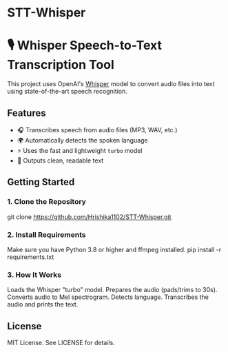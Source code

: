 # STT-Whisper

# 🎙️ Whisper Speech-to-Text Transcription Tool

This project uses OpenAI's [Whisper](https://github.com/openai/whisper) model to convert audio files into text using state-of-the-art speech recognition.

##  Features

- 🎧 Transcribes speech from audio files (MP3, WAV, etc.)
- 🌍 Automatically detects the spoken language
- ⚡ Uses the fast and lightweight `turbo` model
- 📄 Outputs clean, readable text

##  Getting Started

### 1. Clone the Repository
git clone https://github.com/Hrishika1102/STT-Whisper.git

### 2. Install Requirements
Make sure you have Python 3.8 or higher and ffmpeg installed.
pip install -r requirements.txt

### 3. How It Works
  Loads the Whisper "turbo" model.
  Prepares the audio (pads/trims to 30s).
  Converts audio to Mel spectrogram.
  Detects language.
  Transcribes the audio and prints the text.

## License
MIT License. See LICENSE for details.

